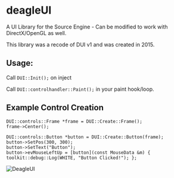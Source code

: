 # deagleUI
A UI Library for the Source Engine - Can be modified to work with DirectX/OpenGL as well.

This library was a recode of DUI v1 and was created in 2015.

## Usage:

Call `DUI::Init();` on inject 


Call `DUI::controlhandler::Paint();` in your paint hook/loop.

## Example Control Creation

```
DUI::controls::Frame *frame = DUI::Create::Frame();
frame->Center();

DUI::controls::Button *button = DUI::Create::Button(frame);
button->SetPos(300, 300);
button->SetText("Button");
button->evMouseLeftUp = [button](const MouseData &m) { toolkit::debug::Log(WHITE, "Button Clicked!"); };
```


![DeagleUI](http://i.imgur.com/n9Dlg3e.jpg)
